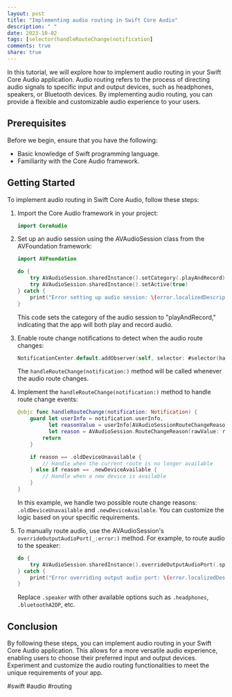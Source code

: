 ```yaml
---
layout: post
title: "Implementing audio routing in Swift Core Audio"
description: " "
date: 2023-10-02
tags: [selector(handleRouteChange(notification]
comments: true
share: true
---
```


In this tutorial, we will explore how to implement audio routing in your Swift Core Audio application. Audio routing refers to the process of directing audio signals to specific input and output devices, such as headphones, speakers, or Bluetooth devices. By implementing audio routing, you can provide a flexible and customizable audio experience to your users.

## Prerequisites

Before we begin, ensure that you have the following:

- Basic knowledge of Swift programming language.
- Familiarity with the Core Audio framework.

## Getting Started

To implement audio routing in Swift Core Audio, follow these steps:

1. Import the Core Audio framework in your project:

   ```swift
   import CoreAudio
   ```

2. Set up an audio session using the AVAudioSession class from the AVFoundation framework:

   ```swift
   import AVFoundation

   do {
       try AVAudioSession.sharedInstance().setCategory(.playAndRecord)
       try AVAudioSession.sharedInstance().setActive(true)
   } catch {
       print("Error setting up audio session: \(error.localizedDescription)")
   }
   ```

   This code sets the category of the audio session to "playAndRecord," indicating that the app will both play and record audio.

3. Enable route change notifications to detect when the audio route changes:

   ```swift
   NotificationCenter.default.addObserver(self, selector: #selector(handleRouteChange(notification:)), name: AVAudioSession.routeChangeNotification, object: nil)
   ```

   The `handleRouteChange(notification:)` method will be called whenever the audio route changes.

4. Implement the `handleRouteChange(notification:)` method to handle route change events:

   ```swift
   @objc func handleRouteChange(notification: Notification) {
       guard let userInfo = notification.userInfo,
             let reasonValue = userInfo[AVAudioSessionRouteChangeReasonKey] as? UInt,
             let reason = AVAudioSession.RouteChangeReason(rawValue: reasonValue) else {
           return
       }

       if reason == .oldDeviceUnavailable {
           // Handle when the current route is no longer available
       } else if reason == .newDeviceAvailable {
           // Handle when a new device is available
       }
   }
   ```

   In this example, we handle two possible route change reasons: `.oldDeviceUnavailable` and `.newDeviceAvailable`. You can customize the logic based on your specific requirements.

5. To manually route audio, use the AVAudioSession's `overrideOutputAudioPort(_:error:)` method. For example, to route audio to the speaker:

   ```swift
   do {
       try AVAudioSession.sharedInstance().overrideOutputAudioPort(.speaker)
   } catch {
       print("Error overriding output audio port: \(error.localizedDescription)")
   }
   ```

   Replace `.speaker` with other available options such as `.headphones`, `.bluetoothA2DP`, etc.

## Conclusion

By following these steps, you can implement audio routing in your Swift Core Audio application. This allows for a more versatile audio experience, enabling users to choose their preferred input and output devices. Experiment and customize the audio routing functionalities to meet the unique requirements of your app.

#swift #audio #routing